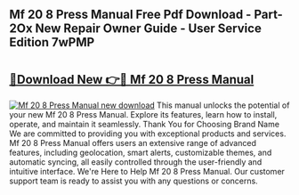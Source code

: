 ## Mf 20 8 Press Manual Free Pdf Download - Part-2Ox New Repair Owner Guide - User Service Edition 7wPMP

# <h2><a href="http://bc77357.oget.top/?id=Mf+20+8+Press+Manual">🔗Download New 👉🔴 Mf 20 8 Press Manual</a></h2>

[![Mf 20 8 Press Manual new download](https://i.imgur.com/5g1atiW.png)](http://bc77357.oget.top/?id=Mf+20+8+Press+Manual)
This manual unlocks the potential of your new Mf 20 8 Press Manual. Explore its features, learn how to install, operate, and maintain it seamlessly. Thank You for Choosing Brand Name We are committed to providing you with exceptional products and services. Mf 20 8 Press Manual offers users an extensive range of advanced features, including geolocation, smart alerts, customizable themes, and automatic syncing, all easily controlled through the user-friendly and intuitive interface. We're Here to Help Mf 20 8 Press Manual. Our customer support team is ready to assist you with any questions or concerns.
